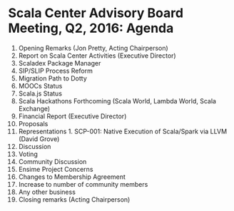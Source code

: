 # Scala Center Advisory Board Meeting, Q2, 2016: Agenda

1. Opening Remarks (Jon Pretty, Acting Chairperson)
2. Report on Scala Center Activities (Executive Director)
  1. Scaladex Package Manager
  2. SIP/SLIP Process Reform
  3. Migration Path to Dotty
  4. MOOCs Status
  5. Scala.js Status
  6. Scala Hackathons Forthcoming (Scala World, Lambda World, Scala Exchange)
3. Financial Report (Executive Director)
4. Proposals
  1. Representations
    1. SCP-001: Native Execution of Scala/Spark via LLVM (David Grove)
  2. Discussion
  3. Voting
5. Community Discussion
  1. Ensime Project Concerns
6. Changes to Membership Agreement
  1. Increase to number of community members
6. Any other business
7. Closing remarks (Acting Chairperson)
